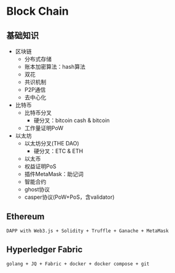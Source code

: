# Block Chain

## 基础知识
- 区块链
    - 分布式存储
    - 账本加密算法：hash算法
    - 双花
    - 共识机制
    - P2P通信
    - 去中心化
- 比特币
    - 比特币分叉
        - 硬分叉：bitcoin cash & bitcoin
    - 工作量证明PoW
- 以太坊
    - 以太坊分叉(THE DAO)
        - 硬分叉：ETC & ETH
    - 以太币
    - 权益证明PoS
    - 插件MetaMask：助记词
    - 智能合约
    - ghost协议
    - casper协议(PoW+PoS，含validator)

## Ethereum
```
DAPP with Web3.js + Solidity + Truffle + Ganache + MetaMask
```

## Hyperledger Fabric
```
golang + JQ + Fabric + docker + docker compose + git
```
